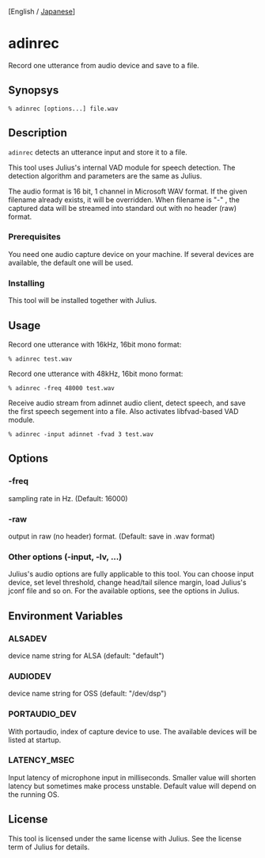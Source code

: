 <!-- markdownlint-disable MD041 -->

[English / [Japanese](README.ja.md)]

# adinrec

Record one utterance from audio device and save to a file.

## Synopsys

```shell
% adinrec [options...] file.wav
```

## Description

`adinrec` detects an utterance input and store it to a file.

This tool uses Julius's internal VAD module for speech detection. The detection algorithm and parameters are the same as Julius.  

The audio format is 16 bit, 1 channel in Microsoft WAV format. If the given filename already exists, it will be overridden.  When filename is "-" , the captured data will be streamed into standard
out with no header (raw) format.

### Prerequisites

You need one audio capture device on your machine.  If several devices are available, the default one will be used.

### Installing

This tool will be installed together with Julius.

## Usage

Record one utterance with 16kHz, 16bit mono format:

```shell
% adinrec test.wav
```

Record one utterance with 48kHz, 16bit mono format:

```shell
% adinrec -freq 48000 test.wav
```

Receive audio stream from adinnet audio client, detect speech, and save the first speech segement into a file.  Also activates libfvad-based VAD module.

```shell
% adinrec -input adinnet -fvad 3 test.wav
```

## Options

### -freq

sampling rate in Hz. (Default: 16000)

### -raw

output in raw (no header) format.  (Default: save in .wav format)

### Other options (-input, -lv, ...)

Julius's audio options are fully applicable to this tool.  You can choose input device, set level threshold, change head/tail silence margin, load Julius's jconf file and so on.  For the available options, see the options in Julius.

## Environment Variables

### ALSADEV

device name string for ALSA (default: "default")

### AUDIODEV

device name string for OSS (default: "/dev/dsp")

### PORTAUDIO_DEV

With portaudio, index of capture device to use. The available devices will be listed at startup.

### LATENCY_MSEC

Input latency of microphone input in milliseconds. Smaller value will shorten latency but sometimes make process unstable. Default value will depend on the running OS.

## License

This tool is licensed under the same license with Julius.  See the license term of Julius for details.
